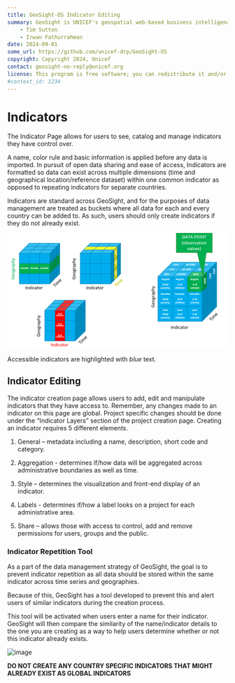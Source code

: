 ```yaml
---
title: GeoSight-OS Indicator Editing
summary: GeoSight is UNICEF's geospatial web-based business intelligence platform.
    - Tim Sutton
    - Irwan Fathurrahman
date: 2024-09-01
some_url: https://github.com/unicef-drp/GeoSight-OS
copyright: Copyright 2024, Unicef
contact: geosight-no-reply@unicef.org
license: This program is free software; you can redistribute it and/or modify it under the terms of the GNU Affero General Public License as published by the Free Software Foundation; either version 3 of the License, or (at your option) any later version.
#context_id: 1234
---
```

# Indicators
The Indicator Page allows for users to see, catalog and manage indicators they have control over. 

A name, color rule and basic information is applied before any data is imported. In pursuit of open data sharing and ease of access, Indicators are formatted so data can exist across multiple dimensions (time and geographical location/reference dataset) within one common indicator as opposed to repeating indicators for separate countries.

Indicators are standard across GeoSight, and for the purposes of data management are treated as buckets where all data for each and every country can be added to. As such, users should only create indicators if they do not already exist.

![Indicator concept art showing the different dimensions of Geography, Time and Data all within one singular indicator](image.png)

Accessible indicators are highlighted with _blue_ text.


## Indicator Editing

The indicator creation page allows users to add, edit and manipulate indicators that they have access to. Remember, any changes made to an indicator on this page are global. Project specific changes should be done under the “Indicator Layers” section of the project creation page. Creating an indicator requires 5 different elements.

1.	General – metadata including a name, description, short code and category.

2.	Aggregation -  determines if/how data will be aggregated across administrative boundaries as well as time. 

3.	Style – determines the visualization and front-end display of an indicator.

4.	Labels -  determines if/how a label looks on a project for each administrative area.

5.	Share – allows those with access to control, add and remove permissions for users, groups and the public.

### Indicator Repetition Tool

As a part of the data management strategy of GeoSight, the goal is to prevent indicator repetition as all data should be stored within the same indicator across time series and geographies. 

Because of this, GeoSight has a tool developed to prevent this and alert users of similar indicators during the creation process. 

This tool will be activated when users enter a name for their indicator. GeoSight will then compare the similarity of the name/indicator details to the one you are creating as a way to help users determine whether or not this indicator already exists.

![image](https://github.com/unicef-drp/GeoSight-OS-Documentation/assets/110991093/591c2b7e-cdf3-468f-9b43-eb82633b23dc)


**DO NOT CREATE ANY COUNTRY SPECIFIC INDICATORS THAT MIGHT ALREADY EXIST AS GLOBAL INDICATORS**
